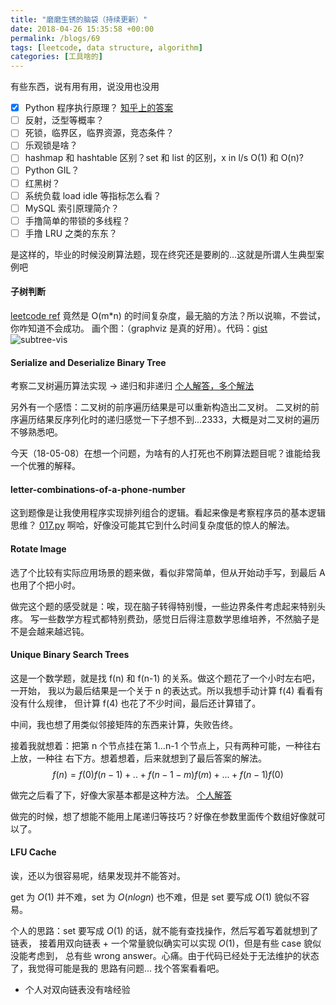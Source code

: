 ```yaml
---
title: "磨磨生锈的脑袋（持续更新）"
date: 2018-04-26 15:35:58 +00:00
permalink: /blogs/69
tags: [leetcode, data structure, algorithm]
categories: [工具啥的]
---
```

有些东西，说有用有用，说没用也没用

- [x] Python 程序执行原理？ [知乎上的答案](https://www.zhihu.com/question/30296617/answer/112564303)
- [ ] 反射，泛型等概率？
- [ ] 死锁，临界区，临界资源，竞态条件？
- [ ] 乐观锁是啥？
- [ ] hashmap 和 hashtable 区别？set 和 list 的区别，x in l/s O(1) 和 O(n)?
- [ ] Python GIL？
- [ ] 红黑树？
- [ ] 系统负载 load idle 等指标怎么看？
- [ ] MySQL 索引原理简介？
- [ ] 手撸简单的带锁的多线程？
- [ ] 手撸 LRU 之类的东东？

是这样的，毕业的时候没刷算法题，现在终究还是要刷的...这就是所谓人生典型案例吧

#### 子树判断

[leetcode ref](https://leetcode.com/problems/subtree-of-another-tree/) 竟然是 O(m\*n) 的时间复杂度，最无脑的方法？所以说嘛，不尝试，你咋知道不会成功。
画个图：（graphviz 是真的好用）。代码：[gist](https://gist.github.com/cosven/18ac358916b1b53a1bc9b26c18ddc4fc)
![subtree-vis](http://om9m4m0nt.bkt.gdipper.com/semo_imgs/ac2855e249c911e8a688deb5e997eb50.jpe)

#### Serialize and Deserialize Binary Tree
考察二叉树遍历算法实现 -> 递归和非递归 [个人解答，多个解法](https://github.com/cosven/pat_play/blob/master/lintcode/7.py)

另外有一个感悟：二叉树的前序遍历结果是可以重新构造出二叉树。
二叉树的前序遍历结果反序列化时的递归感觉一下子想不到...2333，大概是对二叉树的遍历不够熟悉吧。


今天（18-05-08）在想一个问题，为啥有的人打死也不刷算法题目呢？谁能给我一个优雅的解释。

#### letter-combinations-of-a-phone-number
这到题像是让我使用程序实现排列组合的逻辑。看起来像是考察程序员的基本逻辑思维？  [017.py](https://github.com/cosven/pat_play/blob/master/leetcode/017.py)
啊哈，好像没可能其它到什么时间复杂度低的惊人的解法。

#### Rotate Image
选了个比较有实际应用场景的题来做，看似非常简单，但从开始动手写，到最后 A 也用了个把小时。

做完这个题的感受就是：唉，现在脑子转得特别慢，一些边界条件考虑起来特别头疼。
写一些数学方程式都特别费劲，感觉日后得注意数学思维培养，不然脑子是不是会越来越迟钝。

#### Unique Binary Search Trees
这是一个数学题，就是找 f(n) 和 f(n-1) 的关系。做这个题花了一个小时左右吧，一开始，
我以为最后结果是一个关于 n 的表达式。所以我想手动计算 f(4) 看看有没有什么规律，
但计算 f(4) 也花了不少时间，最后还计算错了。

中间，我也想了用类似邻接矩阵的东西来计算，失败告终。

接着我就想着：把第 n 个节点挂在第 1...n-1 个节点上，只有两种可能，一种往右上放，一种往
右下方。想着想着，后来就想到了最后答案的解法。
$$f(n)=f(0)f(n-1)+..+f(n-1-m)f(m)+...+f(n-1)f(0)$$

做完之后看了下，好像大家基本都是这种方法。
[个人解答](https://github.com/cosven/pat_play/blob/master/leetcode/096.py)

做完的时候，想了想能不能用上尾递归等技巧？好像在参数里面传个数组好像就可以了。


#### LFU Cache
诶，还以为很容易呢，结果发现并不能答对。

get 为 $O(1)$ 并不难，set 为 $O(nlogn)$ 也不难，但是 set 要写成 $O(1)$ 貌似不容易。

个人的思路：set 要写成 $O(1)$ 的话，就不能有查找操作，然后写着写着就想到了链表，
接着用双向链表 + 一个常量貌似确实可以实现 $O(1)$，但是有些 case 貌似没能考虑到，
总有些 wrong answer。心痛。由于代码已经处于无法维护的状态了，我觉得可能是我的
思路有问题... 找个答案看看吧。

- 个人对双向链表没有啥经验
